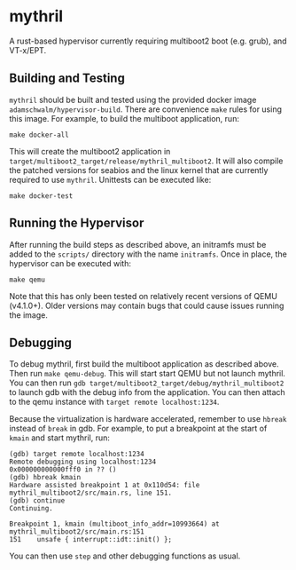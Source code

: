 # mythril

A rust-based hypervisor currently requiring multiboot2 boot (e.g. grub), and VT-x/EPT.

## Building and Testing

`mythril` should be built and tested using the provided docker image
`adamschwalm/hypervisor-build`. There are convenience `make` rules for
using this image. For example, to build the multiboot application, run:

```
make docker-all
```

This will create the multiboot2 application in `target/multiboot2_target/release/mythril_multiboot2`.
It will also compile the patched versions for seabios and the linux kernel that
are currently required to use `mythril`. Unittests can be executed like:

```
make docker-test
```

## Running the Hypervisor

After running the build steps as described above, an initramfs must be added to the
`scripts/` directory with the name `initramfs`. Once in place, the hypervisor
can be executed with:

```
make qemu
```

Note that this has only been tested on relatively recent versions of QEMU (v4.1.0+).
Older versions may contain bugs that could cause issues running the image.

## Debugging

To debug mythril, first build the multiboot application as described above. Then
run `make qemu-debug`. This will start start QEMU but not launch mythril. You can
then run `gdb target/multiboot2_target/debug/mythril_multiboot2` to launch gdb with
the debug info from the application. You can then attach to the qemu instance with
`target remote localhost:1234`.

Because the virtualization is hardware accelerated, remember to use `hbreak` instead
of `break` in gdb. For example, to put a breakpoint at the start of `kmain` and start
mythril, run:

```
(gdb) target remote localhost:1234
Remote debugging using localhost:1234
0x000000000000fff0 in ?? ()
(gdb) hbreak kmain
Hardware assisted breakpoint 1 at 0x110d54: file mythril_multiboot2/src/main.rs, line 151.
(gdb) continue
Continuing.

Breakpoint 1, kmain (multiboot_info_addr=10993664) at mythril_multiboot2/src/main.rs:151
151	   unsafe { interrupt::idt::init() };
```

You can then use `step` and other debugging functions as usual.